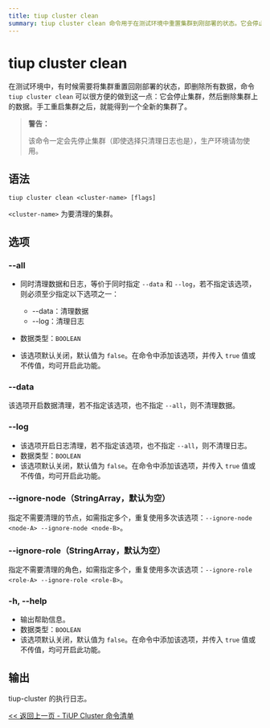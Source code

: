 ```yaml
---
title: tiup cluster clean
summary: tiup cluster clean 命令用于在测试环境中重置集群到刚部署的状态。它会停止集群并删除数据。警告：生产环境禁止使用。语法：tiup cluster clean <cluster-name>。选项包括 --all（清理数据和日志）、--data（开启数据清理）、--log（开启日志清理）、--ignore-node（指定不清理的节点）、--ignore-role（指定不清理的角色）、-h, --help（输出帮助信息）。输出为 tiup-cluster 的执行日志。
---
```


# tiup cluster clean

在测试环境中，有时候需要将集群重置回刚部署的状态，即删除所有数据，命令 `tiup cluster clean` 可以很方便的做到这一点：它会停止集群，然后删除集群上的数据。手工重启集群之后，就能得到一个全新的集群了。

> **警告：**
>
> 该命令一定会先停止集群（即使选择只清理日志也是），生产环境请勿使用。

## 语法

```shell
tiup cluster clean <cluster-name> [flags]
```

`<cluster-name>` 为要清理的集群。

## 选项

### --all

- 同时清理数据和日志，等价于同时指定 `--data` 和 `--log`，若不指定该选项，则必须至少指定以下选项之一：

    - --data：清理数据
    - --log：清理日志

- 数据类型：`BOOLEAN`
- 该选项默认关闭，默认值为 `false`。在命令中添加该选项，并传入 `true` 值或不传值，均可开启此功能。

### --data

该选项开启数据清理，若不指定该选项，也不指定 `--all`，则不清理数据。

### --log

- 该选项开启日志清理，若不指定该选项，也不指定 `--all`，则不清理日志。
- 数据类型：`BOOLEAN`
- 该选项默认关闭，默认值为 `false`。在命令中添加该选项，并传入 `true` 值或不传值，均可开启此功能。

### --ignore-node（StringArray，默认为空）

指定不需要清理的节点，如需指定多个，重复使用多次该选项：`--ignore-node <node-A> --ignore-node <node-B>`。

### --ignore-role（StringArray，默认为空）

指定不需要清理的角色，如需指定多个，重复使用多次该选项：`--ignore-role <role-A> --ignore-role <role-B>`。

### -h, --help

- 输出帮助信息。
- 数据类型：`BOOLEAN`
- 该选项默认关闭，默认值为 `false`。在命令中添加该选项，并传入 `true` 值或不传值，均可开启此功能。

## 输出

tiup-cluster 的执行日志。

[<< 返回上一页 - TiUP Cluster 命令清单](/tiup/tiup-component-cluster.md#命令清单)